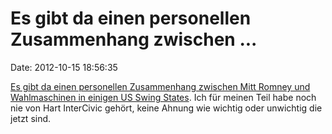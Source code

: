 Es gibt da einen personellen Zusammenhang zwischen \...
=======================================================

Date: 2012-10-15 18:56:35

[Es gibt da einen personellen Zusammenhang zwischen Mitt Romney und
Wahlmaschinen in einigen US Swing
States](http://www.thedailydolt.com/2012/10/10/former-bain-employees-own-voting-machine-company-used-in-swing-states/).
Ich für meinen Teil habe noch nie von Hart InterCivic gehört, keine
Ahnung wie wichtig oder unwichtig die jetzt sind.
